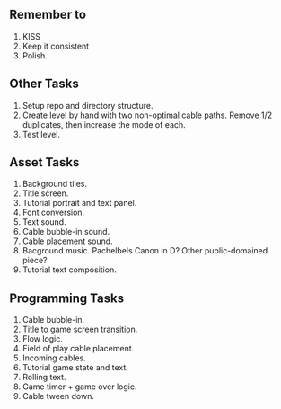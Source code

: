Remember to
-----------

1. KISS
2. Keep it consistent
3. Polish.

Other Tasks
------------

1. Setup repo and directory structure.
2. Create level by hand with two non-optimal cable paths. Remove 1/2 duplicates, then increase the mode of each.
3. Test level.

Asset Tasks
-----------

1. Background tiles.
2. Title screen.
3. Tutorial portrait and text panel.
4. Font conversion.
5. Text sound.
6. Cable bubble-in sound.
7. Cable placement sound.
8. Bacground music. Pachelbels Canon in D? Other public-domained piece?
9. Tutorial text composition.


Programming Tasks
-----------------

1. Cable bubble-in.
2. Title to game screen transition.
3. Flow logic.
4. Field of play cable placement.
5. Incoming cables.
6. Tutorial game state and text.
7. Rolling text.
8. Game timer + game over logic.
9. Cable tween down.

